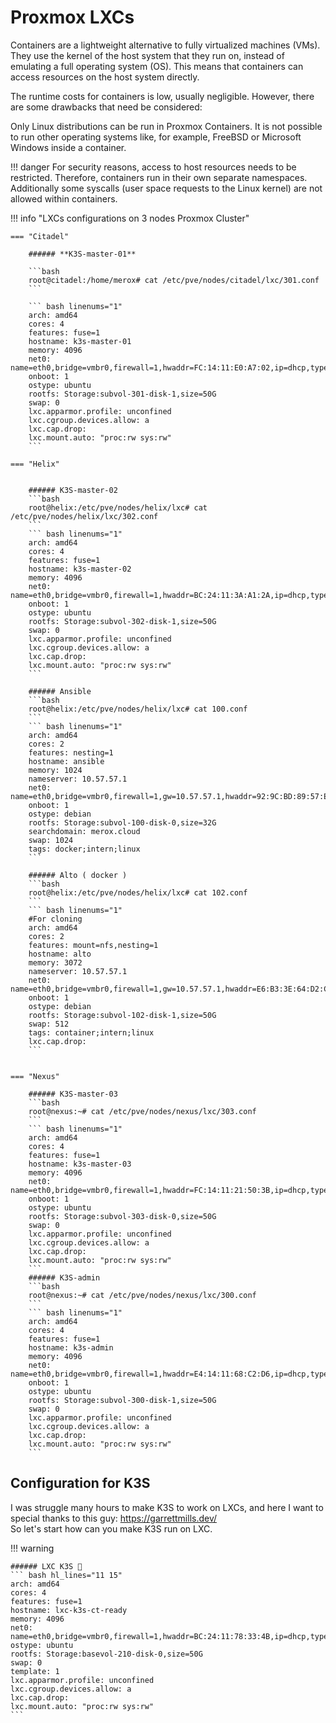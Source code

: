 # Proxmox LXCs

Containers are a lightweight alternative to fully virtualized machines (VMs). They use the kernel of the host system that they run on, instead of emulating a full operating system (OS). This means that containers can access resources on the host system directly.

The runtime costs for containers is low, usually negligible. However, there are some drawbacks that need be considered:

Only Linux distributions can be run in Proxmox Containers. It is not possible to run other operating systems like, for example, FreeBSD or Microsoft Windows inside a container.

!!! danger
    For security reasons, access to host resources needs to be restricted. Therefore, containers run in their own separate namespaces. Additionally some syscalls (user space requests to the Linux kernel) are not allowed within containers.




!!! info "LXCs configurations on 3 nodes Proxmox Cluster"

    === "Citadel"

        ###### **K3S-master-01**

        ```bash
        root@citadel:/home/merox# cat /etc/pve/nodes/citadel/lxc/301.conf
        ```

        ``` bash linenums="1"
        arch: amd64
        cores: 4
        features: fuse=1
        hostname: k3s-master-01
        memory: 4096
        net0: name=eth0,bridge=vmbr0,firewall=1,hwaddr=FC:14:11:E0:A7:02,ip=dhcp,type=veth
        onboot: 1
        ostype: ubuntu
        rootfs: Storage:subvol-301-disk-1,size=50G
        swap: 0
        lxc.apparmor.profile: unconfined
        lxc.cgroup.devices.allow: a
        lxc.cap.drop: 
        lxc.mount.auto: "proc:rw sys:rw"
        ```

    === "Helix"


        ###### K3S-master-02
        ```bash
        root@helix:/etc/pve/nodes/helix/lxc# cat /etc/pve/nodes/helix/lxc/302.conf 
        ```
        ``` bash linenums="1"
        arch: amd64
        cores: 4
        features: fuse=1
        hostname: k3s-master-02
        memory: 4096
        net0: name=eth0,bridge=vmbr0,firewall=1,hwaddr=BC:24:11:3A:A1:2A,ip=dhcp,type=veth
        onboot: 1
        ostype: ubuntu
        rootfs: Storage:subvol-302-disk-1,size=50G
        swap: 0
        lxc.apparmor.profile: unconfined
        lxc.cgroup.devices.allow: a
        lxc.cap.drop: 
        lxc.mount.auto: "proc:rw sys:rw"
        ```

        ###### Ansible
        ```bash
        root@helix:/etc/pve/nodes/helix/lxc# cat 100.conf 
        ```
        ``` bash linenums="1"
        arch: amd64
        cores: 2
        features: nesting=1
        hostname: ansible
        memory: 1024
        nameserver: 10.57.57.1
        net0: name=eth0,bridge=vmbr0,firewall=1,gw=10.57.57.1,hwaddr=92:9C:BD:89:57:E1,ip=10.57.57.113/24,type=veth
        onboot: 1
        ostype: debian
        rootfs: Storage:subvol-100-disk-0,size=32G
        searchdomain: merox.cloud
        swap: 1024
        tags: docker;intern;linux
        ```

        ###### Alto ( docker )
        ```bash
        root@helix:/etc/pve/nodes/helix/lxc# cat 102.conf 
        ```
        ``` bash linenums="1"
        #For cloning
        arch: amd64
        cores: 2
        features: mount=nfs,nesting=1
        hostname: alto
        memory: 3072
        nameserver: 10.57.57.1
        net0: name=eth0,bridge=vmbr0,firewall=1,gw=10.57.57.1,hwaddr=E6:B3:3E:64:D2:CA,ip=10.57.57.56/24,type=veth
        onboot: 1
        ostype: debian
        rootfs: Storage:subvol-102-disk-1,size=50G
        swap: 512
        tags: container;intern;linux
        lxc.cap.drop: 
        ```


    === "Nexus"

        ###### K3S-master-03
        ```bash
        root@nexus:~# cat /etc/pve/nodes/nexus/lxc/303.conf 
        ```
        ``` bash linenums="1"
        arch: amd64
        cores: 4
        features: fuse=1
        hostname: k3s-master-03
        memory: 4096
        net0: name=eth0,bridge=vmbr0,firewall=1,hwaddr=FC:14:11:21:50:3B,ip=dhcp,type=veth
        onboot: 1
        ostype: ubuntu
        rootfs: Storage:subvol-303-disk-0,size=50G
        swap: 0
        lxc.apparmor.profile: unconfined
        lxc.cgroup.devices.allow: a
        lxc.cap.drop: 
        lxc.mount.auto: "proc:rw sys:rw"
        ```
        ###### K3S-admin
        ```bash
        root@nexus:~# cat /etc/pve/nodes/nexus/lxc/300.conf 
        ```
        ``` bash linenums="1"
        arch: amd64
        cores: 4
        features: fuse=1
        hostname: k3s-admin
        memory: 4096
        net0: name=eth0,bridge=vmbr0,firewall=1,hwaddr=E4:14:11:68:C2:D6,ip=dhcp,type=veth
        onboot: 1
        ostype: ubuntu
        rootfs: Storage:subvol-300-disk-1,size=50G
        swap: 0
        lxc.apparmor.profile: unconfined
        lxc.cgroup.devices.allow: a
        lxc.cap.drop: 
        lxc.mount.auto: "proc:rw sys:rw"
        ```

## Configuration for K3S

I was struggle many hours to make K3S to work on LXCs, and here I want to special thanks to this guy: https://garrettmills.dev/ <br>
So let's start how can you make K3S run on LXC.

!!! warning

    ###### LXC K3S 💼
    ``` bash hl_lines="11 15"
    arch: amd64
    cores: 4
    features: fuse=1
    hostname: lxc-k3s-ct-ready
    memory: 4096
    net0: name=eth0,bridge=vmbr0,firewall=1,hwaddr=BC:24:11:78:33:4B,ip=dhcp,type=veth
    ostype: ubuntu
    rootfs: Storage:basevol-210-disk-0,size=50G
    swap: 0
    template: 1
    lxc.apparmor.profile: unconfined
    lxc.cgroup.devices.allow: a
    lxc.cap.drop: 
    lxc.mount.auto: "proc:rw sys:rw"
    ```